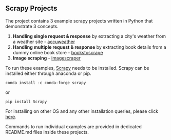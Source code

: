 ## Scrapy Projects

The project contains 3 example scrapy projects written in Python that demonstrate 3 concepts.  

1. **Handling single request & response** by extracting a city's weather from a weather site - [accuweather](https://github.com/karthikn2789/Scrapy-Projects/tree/master/accuweather)
2. **Handling multiple request & response** by extracting book details from a dummy online book store - [bookstoscrape](https://github.com/karthikn2789/Scrapy-Projects/tree/master/bookstoscrape)
3. **Image scraping** - [imagescraper](https://github.com/karthikn2789/Scrapy-Projects/tree/master/imagescraper)
   
To run these examples, [Scrapy](https://docs.scrapy.org/en/latest/) needs to be installed. Scrapy can be installed either through anaconda or pip.

`conda install -c conda-forge scrapy`

or

`pip install Scrapy`

For installing on other OS and any other installation queries, please click [here](https://docs.scrapy.org/en/latest/intro/install.html).

Commands to run individual examples are provided in dedicated README.md files inside these projects.